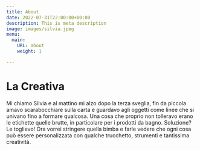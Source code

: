 ```yaml
---
title: About
date: 2022-07-31T22:00:00+00:00
description: This is meta description
image: images/silvia.jpeg
menu:
  main:
    URL: about
    weight: 1

---
```

# La Creativa 

Mi chiamo Silvia e al mattino mi alzo dopo la terza sveglia, fin da piccola amavo scarabocchiare sulla carta e guardavo agli oggetti come linee che si univano fino a formare qualcosa. Una cosa che proprio non tolleravo erano le etichette quelle brutte, in particolare per i prodotti da bagno. Soluzione? Le toglievo! Ora vorrei stringere quella bimba e farle vedere che ogni cosa può essere personalizzata con qualche trucchetto, strumenti e tantissima creatività.